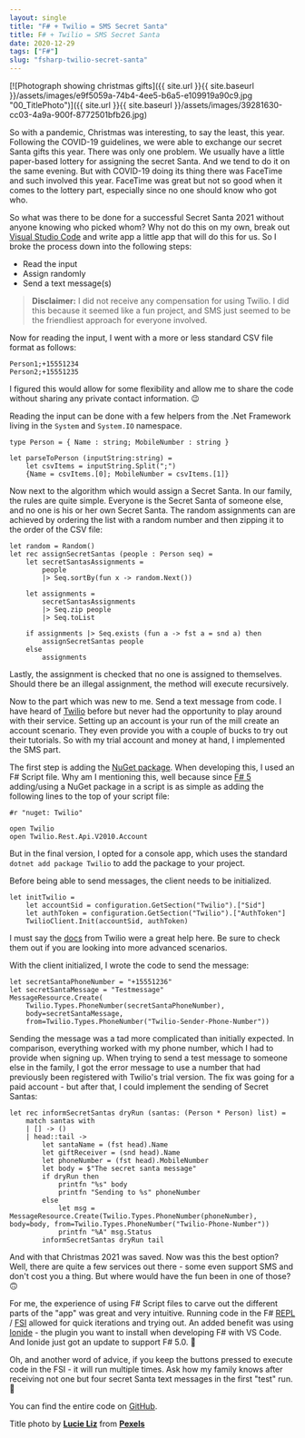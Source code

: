 ```yaml
---
layout: single
title: "F# + Twilio = SMS Secret Santa"
title: F# + Twilio = SMS Secret Santa
date: 2020-12-29
tags: ["F#"]
slug: "fsharp-twilio-secret-santa"
---
```


[![Photograph showing christmas gifts]({{ site.url }}{{ site.baseurl }}/assets/images/e9f5059a-74b4-4ee5-b6a5-e109919a90c9.jpg "00_TitlePhoto")]({{ site.url }}{{ site.baseurl }}/assets/images/39281630-cc03-4a9a-900f-8772501bfb26.jpg)

So with a pandemic, Christmas was interesting, to say the least, this year. Following the COVID-19 guidelines, we were able to exchange our secret Santa gifts this year. There was only one problem. We usually have a little paper-based lottery for assigning the secret Santa. And we tend to do it on the same evening. But with COVID-19 doing its thing there was FaceTime and such involved this year. FaceTime was great but not so good when it comes to the lottery part, especially since no one should know who got who.

So what was there to be done for a successful Secret Santa 2021 without anyone knowing who picked whom? Why not do this on my own, break out [Visual Studio Code](https://code.visualstudio.com/) and write app a little app that will do this for us. So I broke the process down into the following steps:

- Read the input
- Assign randomly
- Send a text message(s)



> **Disclaimer:** I did not receive any compensation for using Twilio. I did this because it seemed like a fun project, and SMS just seemed to be the friendliest approach for everyone involved.


Now for reading the input, I went with a more or less standard CSV file format as follows:


    Person1;+15551234
    Person2;+15551235


I figured this would allow for some flexibility and allow me to share the code without sharing any private contact information. 😉

Reading the input can be done with a few helpers from the .Net Framework living in the `System` and `System.IO` namespace.


    type Person = { Name : string; MobileNumber : string }
    
    let parseToPerson (inputString:string) =
        let csvItems = inputString.Split(";")
        {Name = csvItems.[0]; MobileNumber = csvItems.[1]}


Now next to the algorithm which would assign a Secret Santa. In our family, the rules are quite simple. Everyone is the Secret Santa of someone else, and no one is his or her own Secret Santa. The random assignments can are achieved by ordering the list with a random number and then zipping it to the order of the CSV file:


    let random = Random()
    let rec assignSecretSantas (people : Person seq) =
        let secretSantasAssignments =
            people
            |> Seq.sortBy(fun x -> random.Next())
        
        let assignments = 
            secretSantasAssignments
            |> Seq.zip people
            |> Seq.toList
        
        if assignments |> Seq.exists (fun a -> fst a = snd a) then
            assignSecretSantas people
        else
            assignments


Lastly, the assignment is checked that no one is assigned to themselves. Should there be an illegal assignment, the method will execute recursively.

Now to the part which was new to me. Send a text message from code. I have heard of [Twilio](https://www.twilio.com/) before but never had the opportunity to play around with their service. Setting up an account is your run of the mill create an account scenario. They even provide you with a couple of bucks to try out their tutorials. So with my trial account and money at hand, I implemented the SMS part.

The first step is adding the [NuGet package](https://www.nuget.org/packages/Twilio). When developing this, I used an F# Script file. Why am I mentioning this, well because since [F# 5](https://docs.microsoft.com/en-us/dotnet/fsharp/whats-new/fsharp-50#package-references-in-f-scripts) adding/using a NuGet package in a script is as simple as adding the following lines to the top of your script file:


    #r "nuget: Twilio"
    
    open Twilio
    open Twilio.Rest.Api.V2010.Account


But in the final version, I opted for a console app, which uses the standard `dotnet add package Twilio` to add the package to your project.

Before being able to send messages, the client needs to be initialized.


    let initTwilio =
        let accountSid = configuration.GetSection("Twilio").["Sid"]
        let authToken = configuration.GetSection("Twilio").["AuthToken"]
        TwilioClient.Init(accountSid, authToken)


I must say the [docs](https://www.twilio.com/docs/sms) from Twilio were a great help here. Be sure to check them out if you are looking into more advanced scenarios.

With the client initialized, I wrote the code to send the message:


    let secretSantaPhoneNumber = "+15551236"
    let secretSantaMessage = "Testmessage"
    MessageResource.Create(
        Twilio.Types.PhoneNumber(secretSantaPhoneNumber), 
        body=secretSantaMessage, 
        from=Twilio.Types.PhoneNumber("Twilio-Sender-Phone-Number"))


Sending the message was a tad more complicated than initially expected. In comparison, everything worked with my phone number, which I had to provide when signing up. When trying to send a test message to someone else in the family, I got the error message to use a number that had previously been registered with Twilio's trial version. The fix was going for a paid account - but after that, I could implement the sending of Secret Santas:


    let rec informSecretSantas dryRun (santas: (Person * Person) list) =
        match santas with
        | [] -> ()
        | head::tail ->
            let santaName = (fst head).Name
            let giftReceiver = (snd head).Name
            let phoneNumber = (fst head).MobileNumber
            let body = $"The secret santa message"
            if dryRun then
                printfn "%s" body
                printfn "Sending to %s" phoneNumber
            else
                let msg = MessageResource.Create(Twilio.Types.PhoneNumber(phoneNumber), body=body, from=Twilio.Types.PhoneNumber("Twilio-Phone-Number"))
                printfn "%A" msg.Status
            informSecretSantas dryRun tail


And with that Christmas 2021 was saved. Now was this the best option? Well, there are quite a few services out there - some even support SMS and don't cost you a thing. But where would have the fun been in one of those? 🙃

For me, the experience of using F# Script files to carve out the different parts of the "app" was great and very intuitive. Running code in the F# [REPL](https://en.wikipedia.org/wiki/Read%E2%80%93eval%E2%80%93print_loop) / [FSI](https://docs.microsoft.com/en-us/dotnet/fsharp/tools/fsharp-interactive/) allowed for quick iterations and trying out. An added benefit was using [Ionide](https://ionide.io/) - the plugin you want to install when developing F# with VS Code. And Ionide just got an update to support F# 5.0. 🥳

Oh, and another word of advice, if you keep the buttons pressed to execute code in the FSI - it will run multiple times. Ask how my family knows after receiving not one but four secret Santa text messages in the first "test" run. 🙈

You can find the entire code on [GitHub](https://github.com/mallibone/SecretSanta).



Title photo by **[Lucie Liz](https://www.pexels.com/@lulizler?utm_content=attributionCopyText&amp;utm_medium=referral&amp;utm_source=pexels)** from **[Pexels](https://www.pexels.com/photo/wrapped-presents-3298041/?utm_content=attributionCopyText&amp;utm_medium=referral&amp;utm_source=pexels)**
